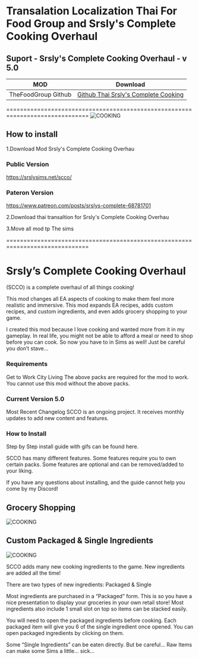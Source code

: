 # Transalation Localization Thai For Food Group and Srsly's Complete Cooking Overhaul 
## Suport - Srsly's Complete Cooking Overhaul - v 5.0
 

| MOD   | Download|
| ------------- | ------------- |
 |TheFoodGroup Github | [Github Thai Srsly's Complete Cooking](https://github.com/simscolony/Food-Group-Thai/raw/master/%5BSIMSCOLONY%5D%20Srsly's%20Complete%20Cooking%20Overhaul%20-%205%20th%20%5B5-8-2022%5D.package) |
 
==============================================================================
 ![COOKING](https://64.media.tumblr.com/522f5aa82bb22c4c3dc71dfd03f866ad/4358e3180819cb68-27/s640x960/643cd60ac6681d55b4e3230707226db6b9343f4d.png)
 
## How to install

1.Download Mod Srsly's Complete Cooking Overhau
### Public Version
https://srslysims.net/scco/

### Pateron Version
https://www.patreon.com/posts/srslys-complete-68781701

2.Download thai transaltion for Srsly's Complete Cooking Overhau

3.Move all mod tp The sims 

==============================================================================

# Srsly’s Complete Cooking Overhaul 

(SCCO) is a complete overhaul of all things cooking!

This mod changes all EA aspects of cooking to make them feel more realistic and immersive. This mod expands EA recipes, adds custom recipes, and custom ingredients,  and even adds grocery shopping to your game.

I created this mod because I love cooking and wanted more from it in my gameplay.
In real life, you might not be able to afford a meal or need to shop before you can cook.
So now you have to in Sims as well!
Just be careful you don’t stave…

### Requirements
Get to Work
City Living
The above packs are required for the mod to work. You cannot use this mod without the above packs. 

### Current Version 5.0

Most Recent Changelog 
SCCO is an ongoing project. It receives monthly updates to add new content and features.

### How to Install
Step by Step install guide with gifs can be found here.

SCCO has many different features.
Some features require you to own certain packs.
Some features are optional and can be removed/added to your liking.

If you have any questions about installing, and the guide cannot help you come by my Discord!

## Grocery Shopping
 ![COOKING](https://srslysims.net/wp-content/uploads/2021/04/2021-04-17-20_23_08-The-Sims%E2%84%A2-4-226x300.png)
 
 ## Custom Packaged & Single Ingredients
 ![COOKING](https://srslysims.net/wp-content/uploads/2021/04/TS4_x64-2020-03-13-04-42-38.png)
 
SCCO adds many new cooking ingredients to the game. New ingredients are added all the time!
 
There are two types of new ingredients: Packaged & Single
 
Most ingredients are purchased in a “Packaged” form. 
This is so you have a nice presentation to display your groceries in your own retail store! 
Most ingredients also include 1 small slot on top so items can be stacked easily.
 
You will need to open the packaged ingredients before cooking.
Each packaged item will give you 6 of the single ingredient once opened.
You can open packaged ingredients by clicking on them.
 
Some “Single Ingredients” can be eaten directly. But be careful… 
Raw Items can make some Sims a little… sick… 
